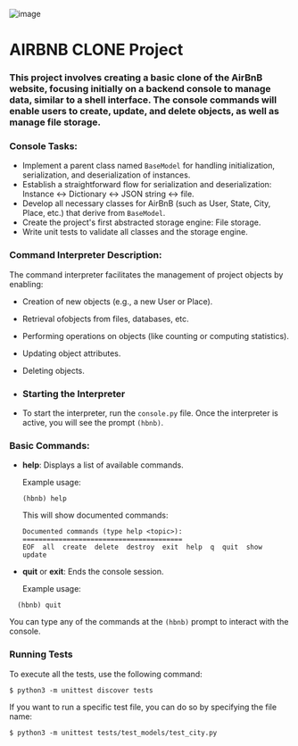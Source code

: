 ![image](https://github.com/user-attachments/assets/a7a7225e-4293-4c7c-b206-fa15c2af0057)

<h1>AIRBNB CLONE Project</h1>

### This project involves creating a basic clone of the AirBnB website, focusing initially on a backend console to manage data, similar to a shell interface. The console commands will enable users to create, update, and delete objects, as well as manage file storage.

### Console Tasks:
- Implement a parent class named `BaseModel` for handling initialization, serialization, and deserialization of instances.
- Establish a straightforward flow for serialization and deserialization: Instance <-> Dictionary <-> JSON string <-> file.
- Develop all necessary classes for AirBnB (such as User, State, City, Place, etc.) that derive from `BaseModel`.
- Create the project's first abstracted storage engine: File storage.
- Write unit tests to validate all classes and the storage engine.

### Command Interpreter Description:
The command interpreter facilitates the management of project objects by enabling:

- Creation of new objects (e.g., a new User or Place).
- Retrieval ofobjects from files, databases, etc.
- Performing operations on objects (like counting or computing statistics).
- Updating object attributes.
- Deleting objects.

- ### Starting the Interpreter
- To start the interpreter, run the `console.py` file. Once the interpreter is active, you will see the prompt `(hbnb)`.

### Basic Commands:
- **help**: Displays a list of available commands.
  
  Example usage:
  ```
  (hbnb) help
  ```

  This will show documented commands:
  ```
  Documented commands (type help <topic>):
  ========================================
  EOF  all  create  delete  destroy  exit  help  q  quit  show  update
  ```

- **quit** or **exit**: Ends the console session.

  Example usage:
```
  (hbnb) quit
```

You can type any of the commands at the `(hbnb)` prompt to interact with the console.

### Running Tests

To execute all the tests, use the following command:

```
$ python3 -m unittest discover tests
```

If you want to run a specific test file, you can do so by specifying the file name:

```
$ python3 -m unittest tests/test_models/test_city.py
```
